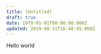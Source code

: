 ```yaml
---
title: (Untitled)
draft: true
date: 1970-01-01T00:00:00.000Z
updated: 2019-08-31T16:48:45.000Z
---
```


Hello world
